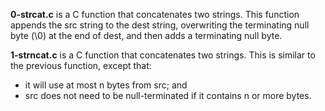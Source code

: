 **0-strcat.c** is a C function that concatenates two strings. This function appends the src string to the dest string, overwriting the terminating null byte (\0) at the end of dest, and then adds a terminating null byte.

**1-strncat.c** is a C function that concatenates two strings. This is similar to the previous function, except that:
- it will use at most n bytes from src; and
- src does not need to be null-terminated if it contains n or more bytes.
